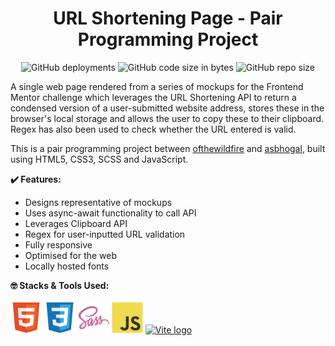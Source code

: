 <div align="center">

<h1>URL Shortening Page - Pair Programming Project</h1>

![GitHub deployments](https://img.shields.io/github/deployments/asbhogal/Frontend-Mentor-URL-Shortening-Project/production?label=DEPLOYMENT%20STATE&style=for-the-badge&labelColor=000) ![GitHub code size in bytes](https://img.shields.io/github/languages/code-size/asbhogal/Frontend-Mentor-URL-Shortening-Project?style=for-the-badge&labelColor=000) ![GitHub repo size](https://img.shields.io/github/repo-size/asbhogal/Frontend-Mentor-URL-Shortening-Project?color=blueviolet&style=for-the-badge&labelColor=000)

</div>

A single web page rendered from a series of mockups for the Frontend Mentor challenge which leverages the URL Shortening API to return a condensed version of a user-submitted website address, stores these in the browser's local storage and allows the user to copy these to their clipboard. Regex has also been used to check whether the URL entered is valid.

This is a pair programming project between <a href="https://github.com/ofthewildfire" target="_blank">ofthewildfire</a> and <a href="https://github.com/asbhogal" target="_blank">asbhogal</a>, built using HTML5, CSS3, SCSS and JavaScript.

<strong>:heavy_check_mark: Features:</strong><br>

- Designs representative of mockups
- Uses async-await functionality to call API
- Leverages Clipboard API
- Regex for user-inputted URL validation
- Fully responsive
- Optimised for the web
- Locally hosted fonts

<strong>:nerd_face: Stacks &#38; Tools Used:</strong><br>
<br>
<a target="_blank" rel="noopener noreferrer" href="https://github.com/devicons/devicon/blob/master/icons/html5/html5-original.svg"><img src="https://github.com/devicons/devicon/raw/master/icons/html5/html5-original.svg" alt="html5 logo" width="50" height="50" style="max-width:100%;"></a>
<a target="_blank" rel="noopener noreferrer" href="https://github.com/devicons/devicon/blob/master/icons/css3/css3-original.svg"><img src="https://github.com/devicons/devicon/raw/master/icons/css3/css3-original.svg" alt="css3 logo" width="50" height="50" style="max-width:100%;"></a>
<a target="_blank" rel="noopener noreferrer" href="https://github.com/devicons/devicon/blob/master/icons/sass/sass-original.svg"><img src="https://github.com/devicons/devicon/blob/master/icons/sass/sass-original.svg" alt="sass logo" width="50" height="50" style="max-width:100%;"></a>
<a target="_blank" rel="noopener noreferrer" href="https://github.com/devicons/devicon/blob/master/icons/javascript/javascript-original.svg"><img src="https://github.com/devicons/devicon/raw/master/icons/javascript/javascript-original.svg" alt="JavaScript" width="50" height="50" style="max-width:100%;"></a>
<a target="_blank" rel="noopener noreferrer" href="https://github.com/vitejs/vite/blob/main/docs/public/logo.svg"><img src="https://github.com/vitejs/vite/blob/main/docs/public/logo.svg" alt="Vite logo" width="50" height="50" style="max-width:100%;"></a>

